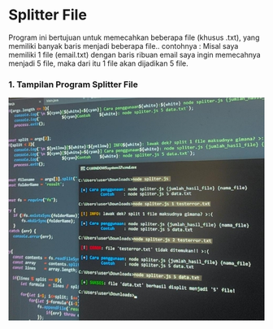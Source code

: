 # Splitter File

Program ini bertujuan untuk memecahkan beberapa file (khusus .txt),
yang memiliki banyak baris menjadi beberapa file.. contohnya :
Misal saya memiliki 1 file (email.txt) dengan baris ribuan email
saya ingin memecahnya menjadi 5 file, maka dari itu 1 file akan
dijadikan 5 file.

### 1. Tampilan Program Splitter File
<img src="IMG_20230103_161305.jpg">
